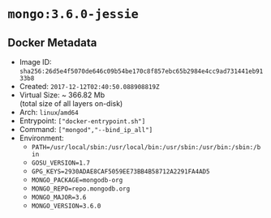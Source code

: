 # `mongo:3.6.0-jessie`

## Docker Metadata

- Image ID: `sha256:26d5e4f5070de646c09b54be170c8f857ebc65b2984e4cc9ad731441eb9133b8`
- Created: `2017-12-12T02:40:50.088908819Z`
- Virtual Size: ~ 366.82 Mb  
  (total size of all layers on-disk)
- Arch: `linux`/`amd64`
- Entrypoint: `["docker-entrypoint.sh"]`
- Command: `["mongod","--bind_ip_all"]`
- Environment:
  - `PATH=/usr/local/sbin:/usr/local/bin:/usr/sbin:/usr/bin:/sbin:/bin`
  - `GOSU_VERSION=1.7`
  - `GPG_KEYS=2930ADAE8CAF5059EE73BB4B58712A2291FA4AD5`
  - `MONGO_PACKAGE=mongodb-org`
  - `MONGO_REPO=repo.mongodb.org`
  - `MONGO_MAJOR=3.6`
  - `MONGO_VERSION=3.6.0`
